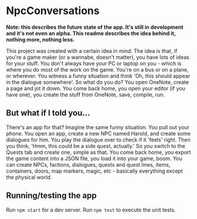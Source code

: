 # NpcConversations

**Note: this describes the future state of the app. It's still in development and it's not even an alpha. This readme describes the idea behind it, nothing more, nothing less.**

This project was created with a certain idea in mind. The idea is that, if you're a game maker (or a wannabe, doesn't matter), you have lots of ideas for your stuff. You don't always have your PC or laptop on you - which is where you do most of the work on the game. You're on a bus or on a plane, or wherever. You witness a funny situation and think 'Oh, this should appear in the dialogue somewhere'. So what do you do? You open OneNote, create a page and jot it down. You come back home, you open your editor (if you have one), you create the stuff from OneNote, save, compile, run.

## But what if I told you...

There's an app for that? Imagine the same funny situation. You pull out your phone. You open an app, create a new NPC named Harold, and create some dialogues for him. You play the dialogue over to check if it 'feels' right. Then you think, 'Hmm, this could be a side quest, actually.' So you switch to the Quests tab and create one, simple as that. You come back home, you export the game content into a JSON file, you load it into your game, boom. You can create NPCs, factions, dialogues, quests and quest lines, items, containers, doors, map markers, magic, etc - basically everything except the physical world.

## Running/testing the app

Run `npm start` for a dev server.
Run `npm test` to execute the unit tests.

